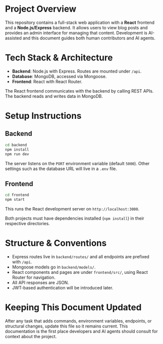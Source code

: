 # Project Overview

This repository contains a full-stack web application with a **React** frontend and a **Node.js/Express** backend. It allows users to view blog posts and provides an admin interface for managing that content. Development is AI-assisted and this document guides both human contributors and AI agents.

# Tech Stack & Architecture

- **Backend**: Node.js with Express. Routes are mounted under `/api`.
- **Database**: MongoDB, accessed via Mongoose.
- **Frontend**: React with React Router.

The React frontend communicates with the backend by calling REST APIs. The backend reads and writes data in MongoDB.

# Setup Instructions

## Backend

```bash
cd backend
npm install
npm run dev
```

The server listens on the `PORT` environment variable (default `5000`). Other settings such as the database URL will live in a `.env` file.

## Frontend

```bash
cd frontend
npm start
```

This runs the React development server on `http://localhost:3000`.

Both projects must have dependencies installed (`npm install`) in their respective directories.

# Structure & Conventions

- Express routes live in `backend/routes/` and all endpoints are prefixed with `/api`.
- Mongoose models go in `backend/models/`.
- React components and pages are under `frontend/src/`, using React Router for navigation.
- All API responses are JSON.
- JWT-based authentication will be introduced later.

# Keeping This Document Updated

After any task that adds commands, environment variables, endpoints, or structural changes, update this file so it remains current. This documentation is the first place developers and AI agents should consult for context about the project.
